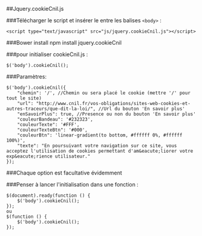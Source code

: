 ##Jquery.cookieCnil.js

###Télécharger le script et insérer le entre les balises `<body>` :

    <script type="text/javascript" src="js/jquery.cookieCnil.js"></script>
        
###Bower install 
    npm install jquery.cookieCnil
    

###pour initialiser cookieCnil.js :

    $('body').cookieCnil();

###Paramètres:

    $('body').cookieCnil({
        "chemin": '/', //Chemin ou sera placé le cookie (mettre '/' pour tout le site)
        "url": "http://www.cnil.fr/vos-obligations/sites-web-cookies-et-autres-traceurs/que-dit-la-loi/", //Url du bouton 'En savoir plus'
        "enSavoirPlus": true, //Presence ou non du bouton 'En savoir plus'
        "couleurBandeau": '#232323',
        "couleurTexte": '#FFF',
        "couleurTexteBtn": '#000',
        "couleurBtn": 'linear-gradient(to bottom, #ffffff 0%, #ffffff 100%)',
        "texte": "En poursuivant votre navigation sur ce site, vous acceptez l'utilisation de cookies permettant d'am&eacute;liorer votre exp&eacute;rience utilisateur."
    });

###Chaque option est facultative évidemment


###Penser à lancer l'initialisation dans une fonction :

    $(document).ready(function () {
        $('body').cookieCnil();
    });
    ou
    $(function () {
        $('body').cookieCnil();
    });
